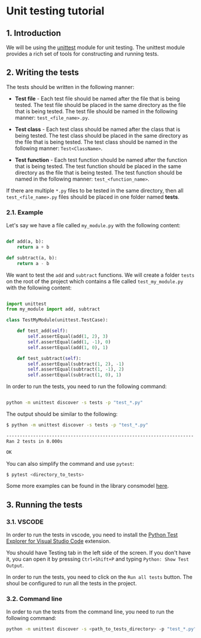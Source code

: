 # Unit testing tutorial

## 1. Introduction

We will be using the [unittest](https://docs.python.org/3/library/unittest.html) module for unit testing. The unittest module provides a rich set of tools for constructing and running tests.

## 2. Writing the tests

The tests should be written in the following manner:

* **Test file** - Each test file should be named after the file that is being tested. The test file should be placed in the same directory as the file that is being tested. The test file should be named in the following manner: `test_<file_name>.py`.

* **Test class** - Each test class should be named after the class that is being tested. The test class should be placed in the same directory as the file that is being tested. The test class should be named in the following manner: `Test<ClassName>`.

* **Test function** - Each test function should be named after the function that is being tested. The test function should be placed in the same directory as the file that is being tested. The test function should be named in the following manner: `test_<function_name>`.

If there are multiple `*.py` files to be tested in the same directory, then all `test_<file_name>.py` files should be placed in one folder named **tests**. 

### 2.1. Example

Let's say we have a file called `my_module.py` with the following content:

```python

def add(a, b):
    return a + b

def subtract(a, b):
    return a - b

```

We want to test the `add` and `subtract` functions. We will create a folder `tests` on the root of the project which contains a file called `test_my_module.py` with the following content:

```python

import unittest
from my_module import add, subtract

class TestMyModule(unittest.TestCase):

    def test_add(self):
        self.assertEqual(add(1, 2), 3)
        self.assertEqual(add(1, -1), 0)
        self.assertEqual(add(1, 0), 1)

    def test_subtract(self):
        self.assertEqual(subtract(1, 2), -1)
        self.assertEqual(subtract(1, -1), 2)
        self.assertEqual(subtract(1, 0), 1)

```

In order to run the tests, you need to run the following command:

```bash

python -m unittest discover -s tests -p "test_*.py"

```

The output should be similar to the following:

```bash
$ python -m unittest discover -s tests -p "test_*.py"

----------------------------------------------------------------------
Ran 2 tests in 0.000s

OK

```

You can also simplify the command and use `pytest`:
```bash
$ pytest <directory_to_tests>
```

Some more examples can be found in the library consmodel [here](https://github.com/blazdob/consmodel).

## 3. Running the tests

### 3.1. VSCODE

In order to run the tests in vscode, you need to install the [Python Test Explorer for Visual Studio Code](https://marketplace.visualstudio.com/items?itemName=LittleFoxTeam.vscode-python-test-adapter) extension.

You should have Testing tab in the left side of the screen. If you don't have it, you can open it by pressing `Ctrl+Shift+P` and typing `Python: Show Test Output`.

In order to run the tests, you need to click on the `Run all tests` button. The shoul be configured to run all the tests in the project.


### 3.2. Command line

In order to run the tests from the command line, you need to run the following command:

```bash
python -m unittest discover -s <path_to_tests_directory> -p "test_*.py"
```

